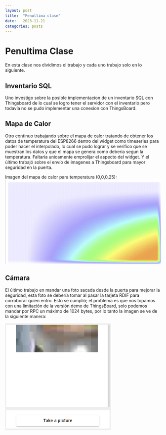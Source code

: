 ```yaml
---
layout: post
title:  "Penultima clase"
date:   2023-11-21
categories: posts
---
```


# Penultima Clase

En esta clase nos dividimos el trabajo y cada uno trabajo solo en lo siguiente.

## Inventario SQL

Uno investigo sobre la posible implementacion de un inventario SQL con Thingsboard de lo cual se logro tener el servidor con el inventario pero todavía no se pudo implementar una conexion con ThingsBoard.

## Mapa de Calor

Otro continuo trabajando sobre el mapa de calor tratando de obtener los datos de temperatura del ESP8266 dentro del widget como timeseries para poder hacer el interpolado, lo cual se pudo lograr y se verifico que se muestran los datos y que el mapa se genera como deberia segun la temperatura. Faltaria unicamente emprolijar el aspecto del widget. Y el último trabajó sobre el envío de imagenes a Thingsboard para mayor seguridad en la puerta. 

Imagen del mapa de calor para temperatura (0,0,0,25):
![Mapa-de-Calor](https://raw.githubusercontent.com/SisCom-PI2-2023-2/proyecto-keep-it-cool/main/docs/_posts/img/2023-11-21-Mapa-de-Calor.png)

## Cámara

El último trabajo en mandar una foto sacada desde la puerta para mejorar la seguridad, esta foto se debería tomar al pasar la tarjeta RDIF para corroborar quien entro. Esto se cumplió; el problema es que nos topamos con una limitación de la versión demo de ThingsBoard, solo podemos mandar por RPC un máximo de 1024 bytes, por lo tanto la imagen se ve de la siguiente manera:

![Imagen-de_camara](https://raw.githubusercontent.com/SisCom-PI2-2023-2/proyecto-keep-it-cool/main/docs/_posts/img/2023-11-21-FotoDeCamara.png)
